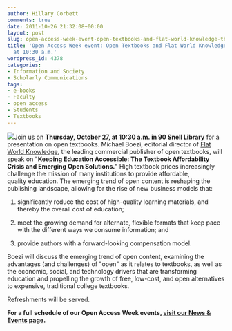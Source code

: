 ```yaml
---
author: Hillary Corbett
comments: true
date: 2011-10-26 21:32:08+00:00
layout: post
slug: open-access-week-event-open-textbooks-and-flat-world-knowledge-thursday-at-1030-a-m
title: 'Open Access Week event: Open Textbooks and Flat World Knowledge - Thursday
  at 10:30 a.m.'
wordpress_id: 4378
categories:
- Information and Society
- Scholarly Communications
tags:
- e-books
- Faculty
- open access
- Students
- Textbooks
---
```


![](http://www.lib.neu.edu/snippets/wp-content/uploads/2011/10/200px-Open_Access_logo_PLoS_white.svg_.png)Join us on **Thursday, October 27, at 10:30 a.m. in 90 Snell Library** for a presentation on open textbooks. Michael Boezi, editorial director of [Flat World Knowledge](http://www.flatworldknowledge.com/), the leading commercial publisher of open textbooks, will speak on "**Keeping Education Accessible: The Textbook Affordability Crisis and Emerging Open Solutions.**"
High textbook prices increasingly challenge the mission of many institutions to provide affordable, quality education. The emerging trend of open content is reshaping the publishing landscape, allowing for the rise of new business models that:



	
  1. significantly reduce the cost of high-quality learning materials, and thereby the overall cost of education;

	
  2. meet the growing demand for alternate, flexible formats that keep pace with the different ways we consume information; and

	
  3. provide authors with a forward-looking compensation model.


Boezi will discuss the emerging trend of open content, examining the advantages (and challenges) of "open" as it relates to textbooks, as well as the economic, social, and technology drivers that are transforming education and propelling the growth of free, low-cost, and open alternatives to expensive, traditional college textbooks.

Refreshments will be served.

**For a full schedule of our Open Access Week events, [visit our News & Events page](../../openaccess2011/).**
